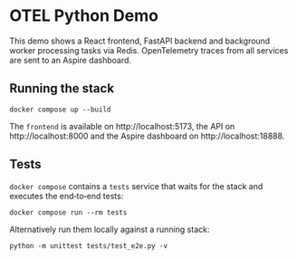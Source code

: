 # OTEL Python Demo

This demo shows a React frontend, FastAPI backend and background worker processing tasks via Redis.
OpenTelemetry traces from all services are sent to an Aspire dashboard.

## Running the stack

```
docker compose up --build
```

The `frontend` is available on http://localhost:5173, the API on http://localhost:8000 and the Aspire dashboard on http://localhost:18888.

## Tests

`docker compose` contains a `tests` service that waits for the stack and executes the end‑to‑end tests:

```
docker compose run --rm tests
```

Alternatively run them locally against a running stack:

```
python -m unittest tests/test_e2e.py -v
```
